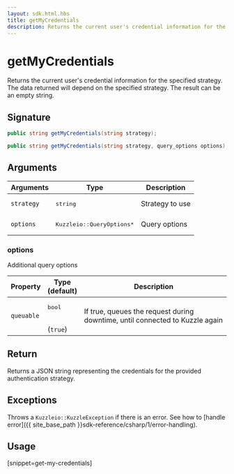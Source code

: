 ```yaml
---
layout: sdk.html.hbs
title: getMyCredentials
description: Returns the current user's credential information for the specified strategy.
---
```


# getMyCredentials

Returns the current user's credential information for the specified strategy. The data returned will depend on the specified strategy. The result can be an empty string.

## Signature

```csharp
public string getMyCredentials(string strategy);

public string getMyCredentials(string strategy, query_options options);

```

## Arguments

| Arguments    | Type    | Description | 
|--------------|---------|-------------|
| `strategy` | <pre>string</pre> | Strategy to use    |
| `options`  | <pre>Kuzzleio::QueryOptions\*</pre>    | Query options

### options

Additional query options

| Property     | Type<br/>(default)    | Description        | 
| ---------- | ------- | --------------------------------- | 
| `queuable` | <pre>bool</pre><br/>(`true`) | If true, queues the request during downtime, until connected to Kuzzle again |

## Return

Returns a JSON string representing the credentials for the provided authentication strategy.

## Exceptions

Throws a `Kuzzleio::KuzzleException` if there is an error. See how to [handle error]({{ site_base_path }}sdk-reference/csharp/1/error-handling).

## Usage

[snippet=get-my-credentials]
